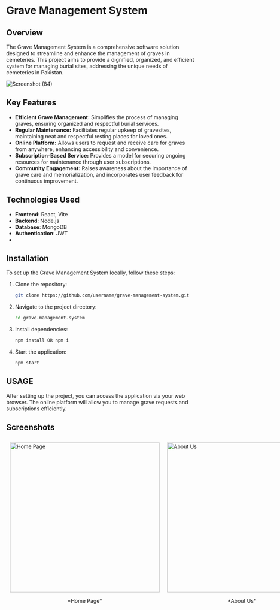 # Grave Management System

## Overview
The Grave Management System is a comprehensive software solution designed to streamline and enhance the management of graves in cemeteries. This project aims to provide a dignified, organized, and efficient system for managing burial sites, addressing the unique needs of cemeteries in Pakistan.

![Screenshot (84)](https://github.com/user-attachments/assets/ceb9a02f-84d4-4b7b-9d45-c098b641d7d8)

## Key Features
- **Efficient Grave Management:** Simplifies the process of managing graves, ensuring organized and respectful burial services.
- **Regular Maintenance:** Facilitates regular upkeep of gravesites, maintaining neat and respectful resting places for loved ones.
- **Online Platform:** Allows users to request and receive care for graves from anywhere, enhancing accessibility and convenience.
- **Subscription-Based Service:** Provides a model for securing ongoing resources for maintenance through user subscriptions.
- **Community Engagement:** Raises awareness about the importance of grave care and memorialization, and incorporates user feedback for continuous improvement.

## Technologies Used

- **Frontend**: React, Vite
- **Backend**:  Node.js
- **Database**: MongoDB 
- **Authentication**: JWT
- 
## Installation
To set up the Grave Management System locally, follow these steps:

1. Clone the repository: 
   ```bash
   git clone https://github.com/username/grave-management-system.git

2. Navigate to the project directory:
   ```bash
   cd grave-management-system

4. Install dependencies:
   ```bash
   npm install OR npm i

6. Start the application:
   ```bash
   npm start

## USAGE
After setting up the project, you can access the application via your web browser. The online platform will allow you to manage grave requests and subscriptions efficiently.



## Screenshots

<div style="display: flex; justify-content: space-around;">

  <div style="margin: 10px;">
    <img src="https://github.com/user-attachments/assets/b8cd55f8-f6a3-41ad-a44b-3700adf59fe0" alt="Home Page" width="400"/>
    <p style="text-align: center;">*Home Page*</p>
  </div>

  <div style="margin: 10px;">
    <img src="https://github.com/user-attachments/assets/8fe2367d-ca8c-4378-a7df-d026f83a8f80" alt="About Us" width="400"/>
    <p style="text-align: center;">*About Us*</p>
  </div>

</div>



